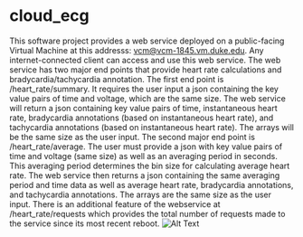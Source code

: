 # cloud_ecg
This software project provides a web service deployed on a public-facing Virtual Machine at this addresss: vcm@vcm-1845.vm.duke.edu. Any internet-connected client can access and use this web service. The web service has two major end points that provide heart rate calculations and bradycardia/tachycardia annotation. The first end point is /heart_rate/summary. It requires the user input a json containing the key value pairs of time and voltage, which are the same size. The web service will return a json containing key value pairs of time, instantaneous heart rate, bradycardia annotations (based on instantaneous heart rate), and tachycardia annotations (based on instantaneous heart rate). The arrays will be the same size as the user input. The second major end point is /heart_rate/average. The user must provide a json with key value pairs of time and voltage (same size) as well as an averaging period in seconds. This averaging period determines the bin size for calculating average heart rate. The web service then returns a json containing the same averaging period and time data as well as average heart rate, bradycardia annotations, and tachycardia annotations. The arrays are the same size as the user input. There is an additional feature of the webservice at /heart_rate/requests which provides the total number of requests made to the service since its most recent reboot. ![Alt Text](https://travis-ci.org/juliaross20/cloud_ecg.svg?branch=master)
